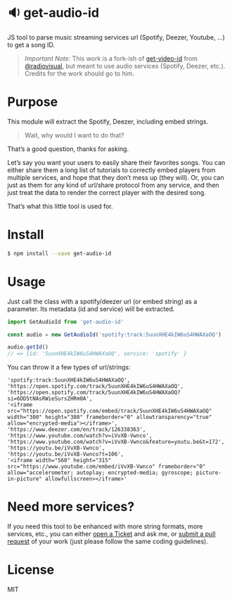 # 🔉 get-audio-id
JS tool to parse music streaming services url (Spotify, Deezer, Youtube, …) to get a song ID.

> *Important Note:* This work is a fork-ish of [get-video-id](https://github.com/radiovisual/get-video-id) from [@radiovisual](https://github.com/radiovisual), but meant to use audio services (Spotify, Deezer, etc.). Credits for the work should go to him.

# Purpose

This module will extract the Spotify, Deezer, including embed strings.

> Wait, why would I want to do that?

That’s a good question, thanks for asking.

Let’s say you want your users to easily share their favorites songs. You can either share them a long list of tutorials to correctly embed players from multiple services, and hope that they don’t mess up (they will). Or, you can just as them for any kind of url/share protocol from any service, and then just treat the data to render the correct player with the desired song.

That’s what this little tool is used for.

# Install

```bash
$ npm install --save get-audio-id
```

# Usage

Just call the class with a spotify/deezer url (or embed string) as a parameter. Its metadata (id and service) will be extracted.

```javascript
import GetAudioId from 'get-audio-id'

const audio = new GetAudioId('spotify:track:5uunXHE4kIW6uS4HWAXaOQ')

audio.getId()
// => {id: '5uunXHE4kIW6uS4HWAXaOQ', service: 'spotify' }
```

You can throw it a few types of url/strings:

```
'spotify:track:5uunXHE4kIW6uS4HWAXaOQ',
'https://open.spotify.com/track/5uunXHE4kIW6uS4HWAXaOQ',
'https://open.spotify.com/track/5uunXHE4kIW6uS4HWAXaOQ?si=6DD5tNAsRWieSursZHRm0A',
'<iframe src="https://open.spotify.com/embed/track/5uunXHE4kIW6uS4HWAXaOQ" width="300" height="380" frameborder="0" allowtransparency="true" allow="encrypted-media"></iframe>',
'https://www.deezer.com/en/track/126338363',
'https://www.youtube.com/watch?v=iVvXB-Vwnco',
'https://www.youtube.com/watch?v=iVvXB-Vwnco&feature=youtu.be&t=172',
'https://youtu.be/iVvXB-Vwnco',
'https://youtu.be/iVvXB-Vwnco?t=106',
'<iframe width="560" height="315" src="https://www.youtube.com/embed/iVvXB-Vwnco" frameborder="0" allow="accelerometer; autoplay; encrypted-media; gyroscope; picture-in-picture" allowfullscreen></iframe>'
```

# Need more services?

If you need this tool to be enhanced with more string formats, more services, etc., you can either [open a Ticket](https://github.com/EmmanuelBeziat/get-audio-id/issues/new[) and ask me, or [submit a pull request](https://github.com/EmmanuelBeziat/get-audio-id/compare) of your work (just please follow the same coding guidelines).

# License

MIT
